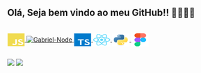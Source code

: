 ## Olá, Seja bem vindo ao meu GitHub!! 🤜🏻🤛🏻

 <div>
  <a href="https://github.com/gmagreti">
<!--   <img height="180em" src="https://github-readme-stats.vercel.app/api?username=gmagreti&show_icons=true&theme=highcontrast&include_all_commits=true&count_private=true"/> -->
<!--   <img height="180em" src="https://github-readme-stats.vercel.app/api/top-langs/?username=gmagreti&layout=compact&langs_count=7&theme=highcontrast"/> -->
</div>
<div style="display: inline_block"><br>
  <img align="center" alt="Gabriel-Js" height="30" width="40" src="https://raw.githubusercontent.com/devicons/devicon/master/icons/javascript/javascript-plain.svg">
  <img align="center" alt="Gabriel-Node" height="30" width="40" src="https://raw.githubusercontent.com/devicons/devicon/master/icons/node-js/node-js.svg">
  <img align="center" alt="Gabriel-Ts" height="30" width="40" src="https://raw.githubusercontent.com/devicons/devicon/master/icons/typescript/typescript-plain.svg">
  <img align="center" alt="Gabriel-React" height="30" width="40" src="https://raw.githubusercontent.com/devicons/devicon/master/icons/react/react-original.svg">
<!--   <img align="center" alt="Gabriel-HTML" height="30" width="40" src="https://raw.githubusercontent.com/devicons/devicon/master/icons/html5/html5-original.svg"> -->
<!--   <img align="center" alt="Gabriel-CSS" height="30" width="40" src="https://raw.githubusercontent.com/devicons/devicon/master/icons/css3/css3-original.svg"> -->
  <img align="center" alt="Gabriel-Python" height="30" width="40" src="https://raw.githubusercontent.com/devicons/devicon/master/icons/python/python-original.svg">
  <img align="center" alt="Gabriel-Figma" height="30" width="40" src="https://raw.githubusercontent.com/devicons/devicon/master/icons/figma/figma-original.svg">
</div>
  
  ##
 
<div> 
<!--   <a href="https://www.youtube.com/channel/UCJYhnHM8OVX7wrVJvIC1g1A" target="_blank"><img src="https://img.shields.io/badge/YouTube-FF0000?style=for-the-badge&logo=youtube&logoColor=white" target="_blank"></a> -->
<!--   <a href="https://www.instagram.com/magretidev" target="_blank"><img src="https://img.shields.io/badge/-Instagram-%23E4405F?style=for-the-badge&logo=instagram&logoColor=white" target="_blank"></a> -->
  <a href = "mailto:gabrielmagreti@gmail.com"><img src="https://img.shields.io/badge/-Gmail-%23333?style=for-the-badge&logo=gmail&logoColor=white" target="_blank"></a>
  <a href="https://www.linkedin.com/in/gabriel-magreti-784b82182/" target="_blank"><img src="https://img.shields.io/badge/-LinkedIn-%230077B5?style=for-the-badge&logo=linkedin&logoColor=white" target="_blank"></a> 
 
 ##
 
 
</div>
<!--   ![Snake animation](https://github.com/gmagreti/gmagreti/blob/output/github-contribution-grid-snake.svg) -->
